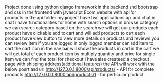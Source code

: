 Project done using python django framework in the backend and bootstrap and css in the frontend with javascript
Ecom website with api for products:in the api folder
my project have two applications api and chat
in chat i have functionalities for home with search options in browse category we can search category
based on the search we will get our products
each product have clickable add to cart and will add products to cart
each product have view button to view more details on products and reviews you can review item if you are logged in
only logged member can add item to cart
the cart icon in the nav bar will show the products in cart
in the cart we will get total of each product item by multiply quantity and price for single item
we can find the total for checkout
I have alse createed a checkout page with shipping address(additional features)
the API will work with the below posrt and url
http://127.0.0.1:8000/api/products/ - API for complete products
http://127.0.0.1:8000/api/products/1 - for perticular product
